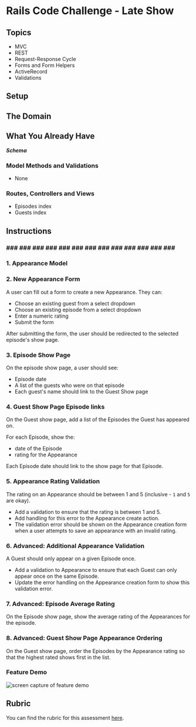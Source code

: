 # Rails Code Challenge - Late Show

<!-- For this assessment, you'll be working with Late Night TV show domain. -->

<!-- In this repo, there is a Rails application with some features built out. Your job is to extend this code to add the functionality described in the deliverables below. -->

## Topics

- MVC
- REST
- Request-Response Cycle
- Forms and Form Helpers
- ActiveRecord
- Validations

## Setup

<!-- Before you begin coding your solution, clone this repo and then `cd` into it.  -->

<!-- Then run `bundle install`,  -->

<!-- `rails db:migrate`, and  -->

<!-- `rails db:seed` to install dependencies and set up the database, and  -->

<!-- run `rails s` to start the server. -->

## The Domain

<!-- The application keeps track of the guests that have appeared on the show. -->

<!-- There are three models in the domain: Guest, Episode, and Appearance. -->

<!-- Guests and Episodes have a many to many relationship through Appearances. A single Appearance belongs to one Guest and one Episode. -->

<!-- 

            Guest -< Appearance >- Episode

 -->

## What You Already Have

<!-- The starter code includes migrations, models, and seed data for Guests and Episodes. There are also routes, controller actions, and views to support listing the guests and episodes. -->

<!-- After running the setup instructions above, visiting `'/guests'` will display all of the guests, and visiting `'/episodes'` will display all of the episodes. -->

***Schema***

<!-- Episodes

| Column | Type |
| ------------- | ------------- |
| date  | Date  |
| number  | Integer  |
| created_at  | DateTime  |
| updated_at  | DateTime  |

Guests

| Column | Type |
| ------------- | ------------- |
| name  | String  |
| occupation  | String  |
| created_at  | DateTime  |
| updated_at  | DateTime  | -->

### Model Methods and Validations

- None

### Routes, Controllers and Views

- Episodes index
- Guests index

## Instructions

<!-- Update the code of the application to meet the following deliverables. Follow RESTful naming conventions and the MVC pattern to divide responsibility. -->

<!-- ***Read through these deliverables carefully to understand the requirements for this code challenge. Tackle them one by one, as they build on each other sequentially.*** -->

### ### ### ### ### ### ### ### ### ### ### ### ### ### ###

### 1. Appearance Model

<!-- To log that a specific Guest appeared on a certain Episode, we need to create the Appearance model. **Make the necessary updates to the schema and models** so that:

- Guest can appear on many episodes
- Episode can have multiple guests
- Appearance stores a numeric rating -->

### 2. New Appearance Form

A user can fill out a form to create a new Appearance. They can: 
<!-- 
            /appearances/new 
 -->
- Choose an existing guest from a select dropdown
- Choose an existing episode from a select dropdown
- Enter a numeric rating
- Submit the form

After submitting the form, the user should be redirected to the selected episode's show page.

### 3. Episode Show Page

On the episode show page, a user should see:

- Episode date
- A list of the guests who were on that episode
- Each guest's name should link to the Guest Show page

### 4. Guest Show Page Episode links

On the Guest show page, add a list of the Episodes the Guest has appeared on.

For each Episode, show the:

- date of the Episode
- rating for the Appearance

Each Episode date should link to the show page for that Episode.

### 5. Appearance Rating Validation

The rating on an Appearance should be between 1 and 5 (inclusive - `1` and `5` are okay).

- Add a validation to ensure that the rating is between 1 and 5.
- Add handling for this error to the Appearance create action.
- The validation error should be shown on the Appearance creation form when a user attempts to save an appearance with an invalid rating.

### 6. Advanced: Additional Appearance Validation

A Guest should only appear on a given Episode once.

- Add a validation to Appearance to ensure that each Guest can only appear once on the same Episode.
- Update the error handling on the Appearance creation form to show this validation error.

### 7. Advanced: Episode Average Rating

On the Episode show page, show the average rating of the Appearances for the episode.

### 8. Advanced: Guest Show Page Appearance Ordering

On the Guest show page, order the Episodes by the Appearance rating so that the highest rated shows first in the list.

### Feature Demo

![screen capture of feature demo](late-show-features-demo.gif)

## Rubric

You can find the rubric for this assessment [here](https://github.com/learn-co-curriculum/se-rubrics/blob/master/module-2.md).
